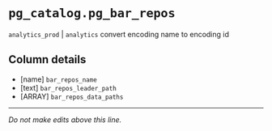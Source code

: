 # `pg_catalog.pg_bar_repos`
`analytics_prod` | `analytics`
convert encoding name to encoding id

## Column details
* [name]      `bar_repos_name`
* [text]      `bar_repos_leader_path`
* [ARRAY]     `bar_repos_data_paths`

-------------------------------------------------------------------------------
*Do not make edits above this line.*
